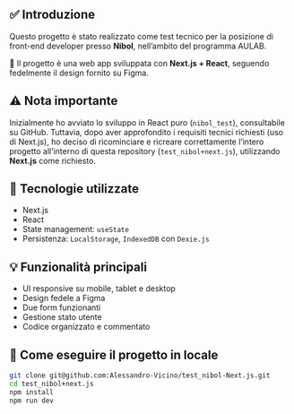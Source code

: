 ## ✅ Introduzione

Questo progetto è stato realizzato come test tecnico per la posizione di front-end developer presso **Nibol**, nell’ambito del programma AULAB.

📌 Il progetto è una web app sviluppata con **Next.js + React**, seguendo fedelmente il design fornito su Figma.

## ⚠️ Nota importante

Inizialmente ho avviato lo sviluppo in React puro (`nibol_test`), consultabile su GitHub. Tuttavia, dopo aver approfondito i requisiti tecnici richiesti (uso di Next.js), ho deciso di ricominciare e ricreare correttamente l’intero progetto all’interno di questa repository (`test_nibol+next.js`), utilizzando **Next.js** come richiesto.

## 🔧 Tecnologie utilizzate

- Next.js
- React
- State management: `useState`
- Persistenza: `LocalStorage`, `IndexedDB` con `Dexie.js`

## 💡 Funzionalità principali

- UI responsive su mobile, tablet e desktop
- Design fedele a Figma
- Due form funzionanti
- Gestione stato utente
- Codice organizzato e commentato

## 🚀 Come eseguire il progetto in locale

```bash
git clone git@github.com:Alessandro-Vicino/test_nibol-Next.js.git
cd test_nibol+next.js
npm install
npm run dev
